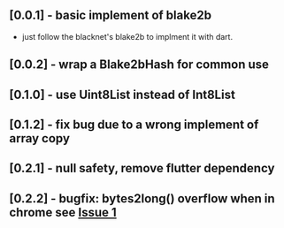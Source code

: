 ## [0.0.1] - basic implement of blake2b

* just follow the blacknet's blake2b to implment it with dart.

## [0.0.2] - wrap a Blake2bHash for common use

## [0.1.0] - use Uint8List instead of Int8List

## [0.1.2] - fix bug due to a wrong implement of array copy

## [0.2.1] - null safety, remove flutter dependency

## [0.2.2] - bugfix: bytes2long() overflow when in chrome see [Issue 1](https://github.com/riclava/blake2b/issues/1)
